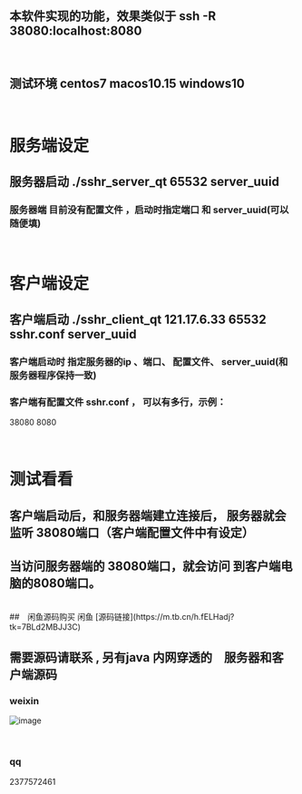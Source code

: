 ## 本软件实现的功能，效果类似于 ssh -R 38080:localhost:8080
<br/>

## 测试环境 centos7 macos10.15 windows10  

<br/>

# 服务端设定
## 服务器启动  ./sshr_server_qt 65532 server_uuid
### 服务器端 目前没有配置文件 ，启动时指定端口 和 server_uuid(可以随便填)

<br/>

# 客户端设定
## 客户端启动 ./sshr_client_qt 121.17.6.33 65532 sshr.conf server_uuid
### 客户端启动时 指定服务器的ip 、端口、 配置文件、 server_uuid(和服务器程序保持一致)
### 客户端有配置文件 sshr.conf ， 可以有多行，示例：

38080 8080


<br/>
 
# 测试看看
## 客户端启动后，和服务器端建立连接后， 服务器就会监听 38080端口（客户端配置文件中有设定）
## 当访问服务器端的 38080端口，就会访问 到客户端电脑的8080端口。


<br/>
##　闲鱼源码购买
闲鱼 [源码链接](https://m.tb.cn/h.fELHadj?tk=7BLd2MBJJ3C)

<br/>

## 需要源码请联系 , 另有java 内网穿透的　服务器和客户端源码
### weixin
![image](https://www.wujiatong.group/weixin.jpg)

<br/>

### qq
2377572461





 
